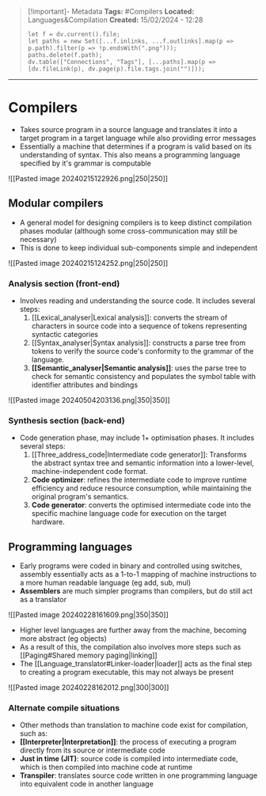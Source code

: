 > [!important]- Metadata
> **Tags:** #Compilers 
> **Located:** Languages&Compilation
> **Created:** 15/02/2024 - 12:28
> ```dataviewjs
> let f = dv.current().file;
> let paths = new Set([...f.inlinks, ...f.outlinks].map(p => p.path).filter(p => !p.endsWith(".png")));
> paths.delete(f.path);
> dv.table(["Connections", "Tags"], [...paths].map(p => [dv.fileLink(p), dv.page(p).file.tags.join("")]));
> ```

___
# Compilers
- Takes source program in a source language and translates it into a target program in a target language while also providing error messages
- Essentially a machine that determines if a program is valid based on its understanding of syntax. This also means a programming language specified by it's  grammar is computable

![[Pasted image 20240215122926.png|250|250]]

## Modular compilers
- A general model for designing compilers is to keep distinct compilation phases modular (although some cross-communication may still be necessary) 
- This is done to keep individual sub-components simple and independent  

![[Pasted image 20240215124252.png|250|250]]

### Analysis section (front-end)
- Involves reading and understanding the source code. It includes several steps:
    1. [[Lexical_analyser|Lexical analysis]]: converts the stream of characters in source code into a sequence of tokens representing syntactic categories
    2. [[Syntax_analyser|Syntax analysis]]: constructs a parse tree from tokens to verify the source code's conformity to the grammar of the language.
    3. **[[Semantic_analyser|Semantic analysis]]**: uses the parse tree to check for semantic consistency and populates the symbol table with identifier attributes and bindings

![[Pasted image 20240504203136.png|350|350]]


### Synthesis section (back-end)
- Code generation phase, may include 1+ optimisation phases. It includes several steps:
    1. [[Three_address_code|Intermediate code generator]]: Transforms the abstract syntax tree and semantic information into a lower-level, machine-independent code format.
    2. **Code optimizer**: refines the intermediate code to improve runtime efficiency and reduce resource consumption, while maintaining the original program's semantics.
    3. **Code generator**: converts the optimised intermediate code into the specific machine language code for execution on the target hardware.

## Programming languages
- Early programs were coded in binary and controlled using switches, assembly essentially acts as a 1-to-1 mapping of machine instructions to a more human readable language (eg add, sub, mul)
- **Assemblers** are much simpler programs than compilers, but do still act as a translator 

![[Pasted image 20240228161609.png|350|350]]

- Higher level languages are further away from the machine, becoming more abstract (eg objects)
- As a result of this, the compilation also involves more steps such as [[Paging#Shared memory paging|linking]]
- The [[Language_translator#Linker-loader|loader]] acts as the final step to creating a program executable, this may not always be present

![[Pasted image 20240228162012.png|300|300]]
### Alternate compile situations
- Other methods than translation to machine code exist for compilation, such as:
- **[[Interpreter|Interpretation]]**: the process of executing a program directly from its source or intermediate code
- **Just in time (JIT)**: source code is compiled into intermediate code, which is then compiled into machine code at runtime 
- **Transpiler**: translates source code written in one programming language into equivalent code in another language
